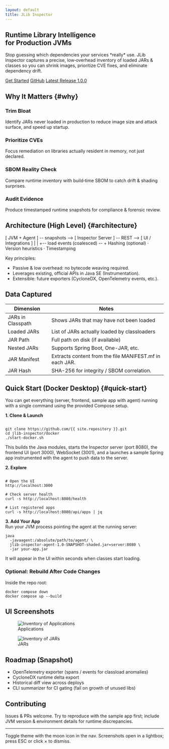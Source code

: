 ```yaml
---
layout: default
title: JLib Inspector
---
```


<section class="hero">
	<h1>Runtime Library Intelligence<br/>for Production JVMs</h1>
	<p class="tagline">Stop guessing which dependencies your services *really* use. JLib Inspector captures a precise, low‑overhead inventory of loaded JARs & classes so you can shrink images, prioritize CVE fixes, and eliminate dependency drift.</p>
	<div class="cta-row">
		<a class="btn accent" href="#quick-start">Get Started</a>
		<a class="btn" href="https://github.com/{{ site.repository }}">GitHub</a>
		<a class="btn" href="{{ site.baseurl }}/latest.html">Latest Release 1.0.0</a>
	</div>
</section>

## Why It Matters {#why}

<div class="feature-grid">
	<div class="feature"><h3>Trim Bloat</h3><p>Identify JARs never loaded in production to reduce image size and attack surface, and speed up startup.</p></div>
	<div class="feature"><h3>Prioritize CVEs</h3><p>Focus remediation on libraries actually resident in memory, not just declared.</p></div>
	<div class="feature"><h3>SBOM Reality Check</h3><p>Compare runtime inventory with build‑time SBOM to catch drift & shading surprises.</p></div>
	<div class="feature"><h3>Audit Evidence</h3><p>Produce timestamped runtime snapshots for compliance & forensic review.</p></div>
</div>

## Architecture (High Level) {#architecture}

<div class="diagram">[ JVM + Agent ] -- snapshots --> [ Inspector Server ] -- REST --> [ UI / Integrations ]
			|                              |
			+-- load events (coalesced) -- +
Hashing (optional) · Version heuristics · Timestamping
</div>

Key principles:

- Passive & low overhead: no bytecode weaving required.
- Leverages existing, official APIs in Java SE (Instrumentation).
- Extensible: future exporters (CycloneDX, OpenTelemetry events, etc.).

## Data Captured

| Dimension         | Notes                                                    |
| ----------------- | -------------------------------------------------------- |
| JARs in Classpath | Shows JARs that may have not been loaded                 |
| Loaded JARs       | List of JARs actually loaded by classloaders             | 
| JAR Path          | Full path on disk (if available)                         |
| Nested JARs       | Supports Spring Boot, One-JAR, etc.                      |
| JAR Manifest      | Extracts content from the file MANIFEST.mf in each JAR.  |
| JAR Hash          | SHA-256 for integrity / SBOM correlation.                |

## Quick Start (Docker Desktop) {#quick-start}

You can get everything (server, frontend, sample app with agent) running with a single command using the provided Compose setup.

<div>
<strong>1. Clone & Launch</strong>
<pre><code>
git clone https://github.com/{{ site.repository }}.git
cd jlib-inspector/docker
./start-docker.sh</code></pre>

This builds the Java modules, starts the Inspector server (port 8080), the frontend UI (port 3000), WebSocket (3001), and a launches a sample Spring app instrumented with the agent to push data to the server.

</div>
<div>

<strong>2. Explore</strong>

<pre><code>
# Open the UI
http://localhost:3000

# Check server health
curl -s http://localhost:8080/health

# List registered apps
curl -s http://localhost:8080/api/apps | jq
</code></pre>

</div>
<div>
<strong>3. Add Your App</strong>
<br/>
Run your JVM process pointing the agent at the running server:
<pre><code>java 
  -javaagent:/absolute/path/to/agent/ \
  jlib-inspector-agent-1.0-SNAPSHOT-shaded.jar=server:8080 \
  -jar your-app.jar</code></pre>
It will appear in the UI within seconds when classes start loading.
</div>

### Optional: Rebuild After Code Changes

Inside the repo root:

```
docker compose down
docker compose up --build
```

## UI Screenshots

<div class="gallery" data-gallery>
	<figure>
		<img src="{{ site.baseurl }}/assets/images/screenshot1.png" alt="Inventory of Applications" data-full="{{ site.baseurl }}/assets/images/screenshot1.png"/>
		<figcaption>Applications</figcaption>
	</figure>
	<figure>
		<img src="{{ site.baseurl }}/assets/images/screenshot2.png" alt="Inventory of JARs" data-full="{{ site.baseurl }}/assets/images/screenshot2.png"/>
		<figcaption>JARs</figcaption>
	</figure>
</div>

## Roadmap (Snapshot)

- OpenTelemetry exporter (spans / events for classload anomalies)
- CycloneDX runtime delta export
- Historical diff view across deploys
- CLI summarizer for CI gating (fail on growth of unused libs)

## Contributing

Issues & PRs welcome. Try to reproduce with the sample app first; include JVM version & environment details for runtime discrepancies.

---

<p class="small">Toggle theme with the moon icon in the nav. Screenshots open in a lightbox; press ESC or click × to dismiss.</p>
